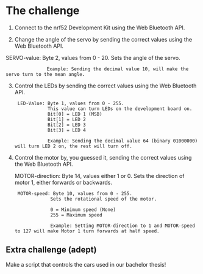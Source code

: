 # The challenge

1. Connect to the nrf52 Development Kit using the Web Bluetooth API.

2. Change the angle of the servo by sending the correct values using the Web Bluetooth API.

  SERVO-value: Byte 2, values from 0 - 20.
				   Sets the angle of the servo.
				   
				   Example: Sending the decimal value 10, will make the servo turn to the mean angle.

3. Control the LEDs by sending the correct values using the Web Bluetooth API.

		LED-Value: Byte 1, values from 0 - 255. 
				   This value can turn LEDs on the development board on. 
				   Bit[0] = LED 1 (MSB)
				   Bit[1] = LED 2 
				   Bit[2] = LED 3
				   Bit[3] = LED 4
				   
				   Example: Sending the decimal value 64 (binary 01000000) will turn LED 2 on, the rest will turn off.
				   
4. Control the motor by, you guessed it, sending the correct values using the Web Bluetooth API.

    MOTOR-direction: Byte 14, values either 1 or 0.
					Sets the direction of motor 1, either forwards or backwards.
					
		MOTOR-speed: Byte 10, values from 0 - 255.
					Sets the rotational speed of the motor. 
					
					0 = Minimum speed (None)
					255 = Maximum speed
					
					Example: Setting MOTOR-direction to 1 and MOTOR-speed to 127 will make Motor 1 turn forwards at half speed.

## Extra challenge (adept)

Make a script that controls the cars used in our bachelor thesis!
